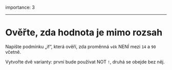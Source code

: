 importance: 3

---

# Ověřte, zda hodnota je mimo rozsah

Napište podmínku „if“, která ověří, zda proměnná `věk` NENÍ mezi `14` a `90` včetně.

Vytvořte dvě varianty: první bude používat NOT `!`, druhá se obejde bez něj.
